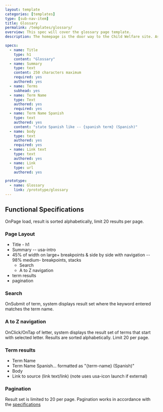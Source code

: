 ```yaml
---
layout: template
categories: [templates]
type: [sub-nav-item]
title: Glossary 
permalink: /templates/glossary/
overview: This spec will cover the glossary page template. 
description: The homepage is the door way to the Child Welfare site. As such, it pulls in content from all over. The page is mostly dynamic with a few authorable areas. 

specs:
  - name: Title
    type: h1
    content: "Glossary"
  - name: Summary
    type: text
    content: 250 characters maximum
    required: yes
    authored: yes
  - name: Terms
    subhead: yes
  - name: Term Name
    type: Text
    authored: yes
    required: yes
  - name: Term Name Spanish
    type: text
    authored: yes
    content: "state Spanish like -- {spanish term} (Spanish)"
  - name: body
    type: text
    authored: yes
    required: yes
  - name: Link text
    type: text
    authored: yes
  - name: Link
    type: url
    authored: yes

prototype:
  - name: Glossary
    link: /prototype/glossary
---
```


## Functional Specifications
OnPage load, result is sorted alphabetically, limit 20 results per page.

### Page Layout
- Title - h1
- Summary -- usa-intro
- 45% of width on large+ breakpoints & side by side with navigation -- 98% medium- breakpoints, stacks
  - Search 
  - A to Z navigation
- term results
- pagination

### Search
OnSubmit of term, system displays result set where the keyword entered matches the term name.

### A to Z navigation
OnClick/OnTap of letter, system displays the result set of terms that start with selected letter. Results are sorted alphabetically. Limit 20 per page.

### Term results
- Term Name 
- Term Name Spanish... formatted as "{term-name} (Spanish)"
- Body
- Link to source (link text/link) (note uses usa-icon launch if external)

### Pagination
Result set is limited to 20 per page. Pagination works in accordance with the [specifications](patterns/pagination/)